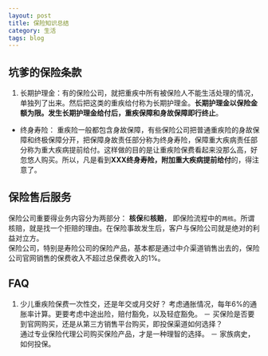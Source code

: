 ```yaml
---
layout: post
title: 保险知识总结
category: 生活
tags: blog
---
```


## **坑爹的保险条款**  
1. 长期护理金：有的保险公司，就把重疾中所有被保险人不能生活处理的情况，单独列了出来。然后把这类的重疾给付称为长期护理金。**长期护理金以保险金额为限。发生长期护理金给付后，重疾保障和身故保障即行终止**。  
- 终身寿险：	重疾险一般都包含身故保障，有些保险公司把普通重疾险的身故保障和终极保障分开，把保障身故责任部分称为终身寿险，保障重大疾病责任部分称为重大疾病提前给付。这样做的目的是让重疾险保费看起来没那么高，好忽悠人购买。所以，凡是看到**XXX终身寿险，附加重大疾病提前给付**的，得注意了。


## 保险售后服务
保险公司重要得业务内容分为两部分： **核保**和**核赔**， 即保险流程中的`两核`。所谓核赔，就是找一个拒赔的理由。在保险事故发生后，客户与保险公司就是绝对的利益对立方。  
保险公司，特别是寿险公司的保险产品，基本都是通过中介渠道销售出去的，保险公司官网销售的保费收入不超过总保费收入的1%。 


## FAQ
1. 少儿重疾险保费一次性交，还是年交或月交好？
考虑通胀情况，每年6%的通胀率计算。更要考虑中途出险，赔付豁免，以及轻症豁免。
－ 买保险是否要到官网购买，还是从第三方销售平台购买，即投保渠道如何选择？   
通过专业保险代理公司购买保险产品，才是一种理智的选择。
－ 家族病史，如何投保。

